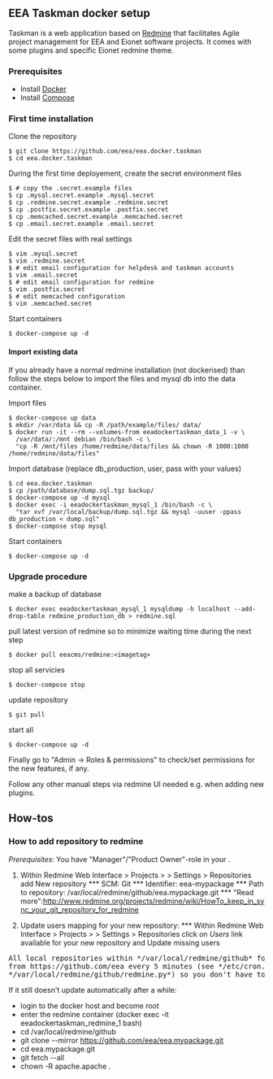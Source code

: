 ## EEA Taskman docker setup
Taskman is a web application based on [Redmine](http://www.redmine.org) that facilitates Agile project management for EEA and Eionet software projects. It comes with some plugins and specific Eionet redmine theme.

### Prerequisites

- Install [Docker](https://docs.docker.com/installation/)
- Install [Compose](https://docs.docker.com/compose/install/)

### First time installation

Clone the repository
    
    $ git clone https://github.com/eea/eea.docker.taskman
    $ cd eea.docker.taskman
    
During the first time deployement, create the secret environment files

    $ # copy the .secret.example files
    $ cp .mysql.secret.example .mysql.secret
    $ cp .redmine.secret.example .redmine.secret
    $ cp .postfix.secret.example .postfix.secret
    $ cp .memcached.secret.example .memcached.secret
    $ cp .email.secret.example .email.secret

Edit the secret files with real settings

    $ vim .mysql.secret
    $ vim .redmine.secret
    $ # edit email configuration for helpdesk and taskman accounts
    $ vim .email.secret
    $ # edit email configuration for redmine
    $ vim .postfix.secret
    $ # edit memcached configuration
    $ vim .memcached.secret
    
Start containers

    $ docker-compose up -d

#### Import existing data

If you already have a normal redmine installation (not dockerised) than follow the steps below to import the files and mysql db into the data container.

Import files
    
    $ docker-compose up data
    $ mkdir /var/data && cp -R /path/example/files/ data/
    $ docker run -it --rm --volumes-from eeadockertaskman_data_1 -v \
      /var/data/:/mnt debian /bin/bash -c \
      "cp -R /mnt/files /home/redmine/data/files && chown -R 1000:1000 /home/redmine/data/files"

Import database (replace db_production, user, pass with your values)
    
    $ cd eea.docker.taskman
    $ cp /path/database/dump.sql.tgz backup/
    $ docker-compose up -d mysql
    $ docker exec -i eeadockertaskman_mysql_1 /bin/bash -c \
      "tar xvf /var/local/backup/dump.sql.tgz && mysql -uuser -ppass db_production < dump.sql"
    $ docker-compose stop mysql
    
Start containers

    $ docker-compose up -d


### Upgrade procedure

make a backup of database

    $ docker exec eeadockertaskman_mysql_1 mysqldump -h localhost --add-drop-table redmine_production_db > redmine.sql
    
pull latest version of redmine so to minimize waiting time during the next step

    $ docker pull eeacms/redmine:<imagetag>
    
stop all servicies
    
    $ docker-compose stop

update repository
    
    $ git pull

start all
    
    $ docker-compose up -d

Finally go to "Admin -> Roles & permissions" to check/set permissions for the new features, if any.

Follow any other manual steps via redmine UI needed e.g. when adding new plugins.

## How-tos
### How to add repository to redmine

*Prerequisites*: You have "Manager"/"Product Owner"-role in your <Project>.

1. Within Redmine Web Interface > Projects > <Project> > Settings > Repositories add New repository
*** SCM: Git
*** Identifier: eea-mypackage
*** Path to repository: /var/local/redmine/github/eea.mypackage.git
*** "Read more":http://www.redmine.org/projects/redmine/wiki/HowTo_keep_in_sync_your_git_repository_for_redmine

2. Update users mapping for your new repository:
*** Within Redmine Web Interface > Projects > <Project> > Settings > Repositories click on *Users* link available for your new repository and Update missing users

<pre>
All local repositories within */var/local/redmine/github* folder are synced automatically
from https://github.com/eea every 5 minutes (see */etc/cron.d/sync_git_repos* and
*/var/local/redmine/github/redmine.py*) so you don't have to add them manually on server side.
</pre>


If it still doesn't update automatically after a while:
* login to the docker host and become root
* enter the redmine container (docker exec -it eeadockertaskman_redmine_1 bash)
* cd /var/local/redmine/github
* git clone --mirror https://github.com/eea/eea.mypackage.git
* cd eea.mypackage.git
* git fetch --all
* chown -R apache.apache .

